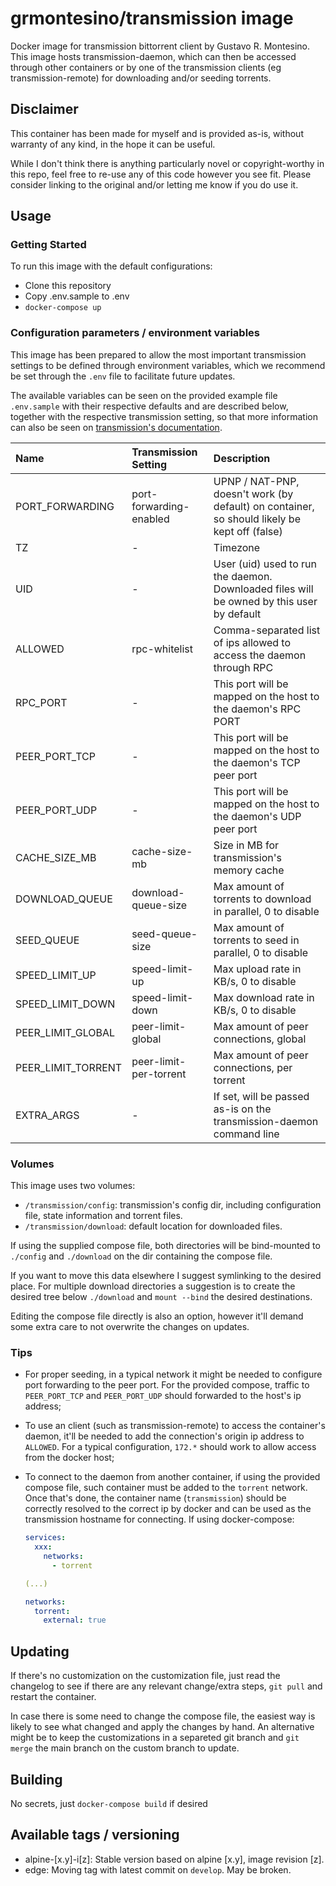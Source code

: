 # grmontesino/transmission image

Docker image for transmission bittorrent client by Gustavo R. Montesino. This image hosts transmission-daemon, which can then be accessed through other containers or by one of the transmission clients (eg transmission-remote) for downloading and/or seeding torrents.

## Disclaimer
This container has been made for myself and is provided as-is, without warranty of any kind, in the hope it can be useful.

While I don't think there is anything particularly novel or copyright-worthy in this repo, feel free to re-use any of this code however you see fit. Please consider linking to the original and/or letting me know if you do use it.

## Usage

### Getting Started

To run this image with the default configurations:

* Clone this repository
* Copy .env.sample to .env
* `docker-compose up`

### Configuration parameters / environment variables

This image has been prepared to allow the most important transmission settings to be defined through environment variables, which we recommend be set through the `.env` file to facilitate future updates.

The available variables can be seen on the provided example file `.env.sample` with their respective defaults and are described below, together with the respective transmission setting, so that more information can also be seen on [transmission's documentation](https://github.com/transmission/transmission/wiki/Editing-Configuration-Files).

| Name            | Transmission Setting | Description |
| :-------------- | :------------------- | :---------- |
| PORT_FORWARDING | port-forwarding-enabled | UPNP / NAT-PNP, doesn't work (by default) on container, so should likely be kept off (false)
| TZ              | - | Timezone |
| UID             | - | User (uid) used to run the daemon. Downloaded files will be owned by this user by default |
| ALLOWED         | rpc-whitelist | Comma-separated list of ips allowed to access the daemon through RPC |
| RPC_PORT        | - | This port will be mapped on the host to the daemon's RPC PORT |
| PEER_PORT_TCP   | - | This port will be mapped on the host to the daemon's TCP peer port |
| PEER_PORT_UDP   | - | This port will be mapped on the host to the daemon's UDP peer port |
| CACHE_SIZE_MB   | cache-size-mb | Size in MB for transmission's memory cache |
| DOWNLOAD_QUEUE | download-queue-size | Max amount of torrents to download in parallel, 0 to disable |
| SEED_QUEUE | seed-queue-size | Max amount of torrents to seed in parallel, 0 to disable |
| SPEED_LIMIT_UP | speed-limit-up | Max upload rate in KB/s, 0 to disable |
| SPEED_LIMIT_DOWN | speed-limit-down | Max download rate in KB/s, 0 to disable |
| PEER_LIMIT_GLOBAL | peer-limit-global | Max amount of peer connections, global |
| PEER_LIMIT_TORRENT | peer-limit-per-torrent | Max amount of peer connections, per torrent |
| EXTRA_ARGS | - | If set, will be passed as-is on the transmission-daemon command line |

### Volumes

This image uses two volumes:

* `/transmission/config`: transmission's config dir, including configuration file, state information and torrent files.
* `/transmission/download`: default location for downloaded files.

If using the supplied compose file, both directories will be bind-mounted to `./config` and `./download` on the dir containing the compose file.

If you want to move this data elsewhere I suggest symlinking to the desired place. For multiple download directories a suggestion is to create the desired tree below `./download` and `mount --bind` the desired destinations.

Editing the compose file directly is also an option, however it'll demand some extra care to not overwrite the changes on updates.

### Tips

* For proper seeding, in a typical network it might be needed to configure port forwarding to the peer port. For the provided compose, traffic to `PEER_PORT_TCP` and `PEER_PORT_UDP` should forwarded to the host's ip address;

* To use an client (such as transmission-remote) to access the container's daemon, it'll be needed to add the connection's origin ip address to `ALLOWED`. For a typical configuration, `172.*` should work to allow access from the docker host;

* To connect to the daemon from another container, if using the provided compose file, such container must be added to the `torrent` network. Once that's done, the container name (`transmission`) should be correctly resolved to the correct ip by docker and can be used as the transmission hostname for connecting. If using docker-compose:

    ```yaml
    services:
      xxx:
        networks:
          - torrent

    (...)

    networks:
      torrent:
        external: true
    ```

## Updating

If there's no customization on the customization file, just read the changelog to see if there are any relevant change/extra steps, `git pull` and restart the container.

In case there is some need to change the compose file, the easiest way is likely to see what changed and apply the changes by hand. An alternative might be to keep the customizations in a separeted git branch and `git merge` the main branch on the custom branch to update.

## Building

No secrets, just `docker-compose build` if desired

## Available tags / versioning

* alpine-[x.y]-i[z]: Stable version based on alpine [x.y], image revision [z].
* edge: Moving tag with latest commit on `develop`. May be broken.
